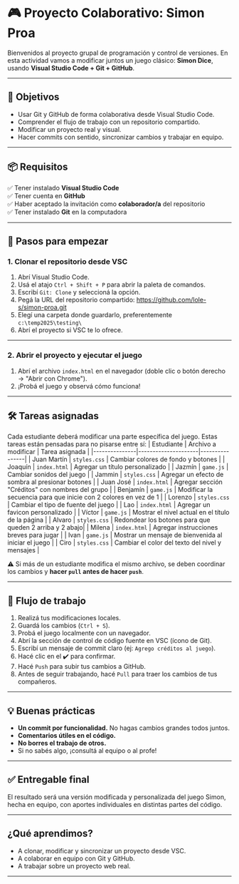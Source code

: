 # 🎮 Proyecto Colaborativo: Simon Proa

Bienvenidos al proyecto grupal de programación y control de versiones. En esta actividad vamos a modificar juntos un juego clásico: **Simon Dice**, usando **Visual Studio Code + Git + GitHub**.

---

## 🎯 Objetivos

- Usar Git y GitHub de forma colaborativa desde Visual Studio Code.
- Comprender el flujo de trabajo con un repositorio compartido.
- Modificar un proyecto real y visual.
- Hacer commits con sentido, sincronizar cambios y trabajar en equipo.

---

## 📦 Requisitos

✅ Tener instalado **Visual Studio Code**  
✅ Tener cuenta en **GitHub**  
✅ Haber aceptado la invitación como **colaborador/a** del repositorio  
✅ Tener instalado **Git** en la computadora  

---

## 🧩 Pasos para empezar

### 1. Clonar el repositorio desde VSC

1. Abrí Visual Studio Code.
2. Usá el atajo `Ctrl + Shift + P` para abrir la paleta de comandos.
3. Escribí `Git: Clone` y seleccioná la opción.
4. Pegá la URL del repositorio compartido: https://github.com/lole-s/simon-proa.git
5. Elegí una carpeta donde guardarlo, preferentemente `c:\temp2025\testing\`
6. Abrí el proyecto si VSC te lo ofrece.

---

### 2. Abrir el proyecto y ejecutar el juego

1. Abrí el archivo `index.html` en el navegador (doble clic o botón derecho → "Abrir con Chrome").
2. ¡Probá el juego y observá cómo funciona!

---

## 🛠️ Tareas asignadas

Cada estudiante deberá modificar una parte específica del juego. Estas tareas están pensadas para no pisarse entre sí:
| Estudiante     | Archivo a modificar | Tarea asignada |
|---------------|---------------------|----------------|
| Juan Martín   | `styles.css`        | Cambiar colores de fondo y botones |
| Joaquín       | `index.html`        | Agregar un título personalizado |
| Jazmín        | `game.js`           | Cambiar sonidos del juego |
| Jammin        | `styles.css`        | Agregar un efecto de sombra al presionar botones |
| Juan José     | `index.html`        | Agregar sección "Créditos" con nombres del grupo |
| Benjamín      | `game.js`           | Modificar la secuencia para que inicie con 2 colores en vez de 1 |
| Lorenzo       | `styles.css`        | Cambiar el tipo de fuente del juego |
| Lao           | `index.html`        | Agregar un favicon personalizado |
| Víctor        | `game.js`           | Mostrar el nivel actual en el título de la página |
| Alvaro        | `styles.css`        | Redondear los botones para que queden 2 arriba y 2 abajo|
| Milena        | `index.html`        | Agregar instrucciones breves para jugar |
| Ivan          | `game.js`           | Mostrar un mensaje de bienvenida al iniciar el juego |
| Ciro          | `styles.css`        | Cambiar el color del texto del nivel y mensajes |

⚠️ Si más de un estudiante modifica el mismo archivo, se deben coordinar los cambios y **hacer `pull` antes de hacer `push`**.

---

## 🔁 Flujo de trabajo

1. Realizá tus modificaciones locales.
2. Guardá los cambios (`Ctrl + S`).
3. Probá el juego localmente con un navegador. 
4. Abrí la sección de control de código fuente en VSC (ícono de Git).
5. Escribí un mensaje de commit claro (ej: `Agrego créditos al juego`).
6. Hacé clic en el ✔️ para confirmar.
7. Hacé `Push` para subir tus cambios a GitHub.
8. Antes de seguir trabajando, hacé `Pull` para traer los cambios de tus compañeros.

---

## 💡 Buenas prácticas

- **Un commit por funcionalidad.** No hagas cambios grandes todos juntos.
- **Comentarios útiles en el código.**
- **No borres el trabajo de otros.**
- Si no sabés algo, ¡consultá al equipo o al profe!

---

## ✅ Entregable final

El resultado será una versión modificada y personalizada del juego Simon, hecha en equipo, con aportes individuales en distintas partes del código.

---

## ¿Qué aprendimos?

- A clonar, modificar y sincronizar un proyecto desde VSC.
- A colaborar en equipo con Git y GitHub.
- A trabajar sobre un proyecto web real.

---


